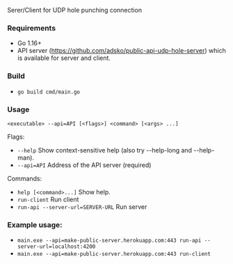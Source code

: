 Serer/Client for UDP hole punching connection


### Requirements
 * Go 1.16+
 * API server (https://github.com/adsko/public-api-udp-hole-server) which is available for server and client.

### Build
 * `go build cmd/main.go`

### Usage
`<executable> --api=API [<flags>] <command> [<args> ...]`

Flags:                                                                           
 * `--help`     Show context-sensitive help (also try --help-long and --help-man).  
 * `--api=API`  Address of the API server (required)


Commands:                                                                        
 * `help [<command>...]` Show help.
 * `run-client` Run client
 * `run-api --server-url=SERVER-URL` Run server                                                                   


### Example usage:
 * `main.exe --api=make-public-server.herokuapp.com:443 run-api --server-url=localhost:4200`
 * `main.exe --api=make-public-server.herokuapp.com:443 run-client`